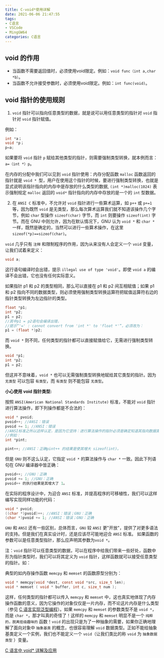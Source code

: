 ```yaml
---
title: C-void*使用详解
date: 2021-06-06 21:47:55
tags:
- C语言
- VSCode
- MingGW64
categories: C语言
---
```


## void 的作用

* 当函数不需要返回值时，必须使用void限定。例如：`void func（int a,char *b）`。
* 当函数不允许接受参数时，必须使用void限定。例如：`int func(void)`。

## void 指针的使用规则

1. `void` 指针可以指向任意类型的数据，就是说可以用任意类型的指针对 `void` 指针对 `void` 指针赋值。

例如：

```c
int *a；
void *p；
p=a;
```

如果要将 `void` 指针 `p` 赋给其他类型的指针，则需要强制类型转换，就本例而言：`a=（int *）p`。

在内存的分配中我们可以见到 `void` 指针使用：内存分配函数 `malloc` 函数返回的指针就是 `void * `型，用户在使用这个指针的时候，要进行强制类型转换，也就是显式说明该指针指向的内存中是存放的什么类型的数据, `(int *)malloc(1024)` 表示强制规定 `malloc` 返回的 `void*` 指针指向的内存中存放的是一个的 `int` 型数据。

2. 在 `ANSI C` 标准中，不允许对 `void` 指针进行一些算术运算，如 `p++` 或 `p+=1` 等，因为既然 `void` 是无类型，那么每次算术运算我们就不知道该操作几个字节，例如 `char` 型操作 `sizeof(char)` 字节，而 `int` 则要操作 `sizeof(int)` 字节。而在 GNU 中则允许，因为在默认情况下，GNU 认为 `void *` 和 `char *` 一样，既然是确定的，当然可以进行一些算术操作，在这里`sizeof(*p)==sizeof(char)`。

`void` 几乎只有 `注释` 和限制程序的作用，因为从来没有人会定义一个 `void` 变量，让我们试着来定义：

```c
void a;
```

这行语句编译时会出错，提示 `illegal use of type 'void'`。即使 `void a` 的编译不会出错，它也没有任何实际意义。

如果指针 p1 和 p2 的类型相同，那么可以直接在 p1 和 p2 间互相赋值；如果 p1 和 p2 指向不同的数据类型，则必须使用强制类型转换运算符把赋值运算符右边的指针类型转换为左边指针的类型。

```c
float *p1;
int *p2;
p1 = p2;
//其中p1 = p2语句会编译出错，
//提示“'=' : cannot convert from 'int *' to 'float *'”，必须改为：
p1 = (float *)p2;
```

而 `void *` 则不同，任何类型的指针都可以直接赋值给它，无需进行强制类型转换。

```c
void *p1;
int *p2;
p1 = p2;
```

但这并不意味着，`void *` 也可以无需强制类型转换地赋给其它类型的指针。因为 `无类型` 可以包容 `有类型`，而 `有类型` 则不能包容 `无类型`。

**小心使用 void 指针类型:**

按照 `ANSI(American National Standards Institute)` 标准，不能对 `void` 指针进行算法操作，即下列操作都是不合法的：

```c
void * pvoid;
pvoid++; //ANSI：错误
pvoid += 1; //ANSI：错误
//ANSI标准之所以这样认定，是因为它坚持：进行算法操作的指针必须是确定知道其指向数据类型大小的。
//例如：
int *pint;

pint++; //ANSI：正确pint++ 的结果是使其增大 sizeof(int)。
```

但是 `GNU` 则不这么认定，它指定 `void *` 的算法操作与 `char *` 一致。因此下列语句在 GNU 编译器中皆正确：

```c
pvoid++; //GNU：正确
pvoid += 1; //GNU：正确
pvoid++ 的执行结果是其增大了 1。
```

在实际的程序设计中，为迎合 `ANSI` 标准，并提高程序的可移植性，我们可以这样编写实现同样功能的代码：

```c
void * pvoid;
((char *)pvoid)++; //ANSI：错误；GNU：正确
(char *)pvoid += 1; //ANSI：错误；GNU：正确
```

`GNU` 和 `ANSI` 还有一些区别，总体而言，`GNU` 较 `ANSI` 更"开放"，提供了对更多语法的支持。但是我们在真实设计时，还是应该尽可能地迎合 `ANSI` 标准。 如果函数的参数可以是任意类型指针，那么应声明其参数为`void *`。

注：`void` 指针可以任意类型的数据，可以在程序中给我们带来一些好处，函数中形为指针类型时，我们可以将其定义为 `void` 指针，这样函数就可以接受任意类型的指针。如：

典型的如内存操作函数 `memcpy` 和 `memset` 的函数原型分别为：

```c
void * memcpy(void *dest, const void *src, size_t len);
void * memset ( void * buffer, int c, size_t num );
```

这样，任何类型的指针都可以传入 `memcpy` 和 `memset` 中，这也真实地体现了内存操作函数的意义，因为它操作的对象仅仅是一片内存，而不论这片内存是什么类型（参见 [C 语言实现泛型编程](https://www.runoob.com/w3cnote/c-general-function.html)）。如果 `memcpy` 和 `memset` 的参数类型不是 `void *`，而是 `char *`，那才叫真的奇怪了！这样的 `memcpy` 和 `memset` 明显不是一个 `纯粹的，脱离低级趣味的` 函数！`void` 的出现只是为了一种抽象的需要，如果你正确地理解了面向对象中 `抽象基类` 的概念，也很容易理解 `void` 数据类型。正如不能给抽象基类定义一个实例，我们也不能定义一个 `void`（让我们类比的称 `void` 为 `抽象数据类型` ）变量。

[C 语言中 void* 详解及应用](https://www.runoob.com/w3cnote/c-void-intro.html)